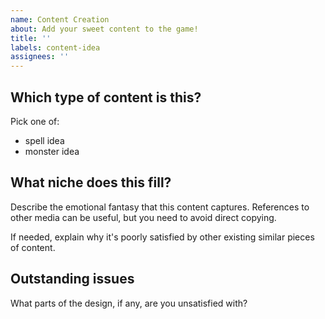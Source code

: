 ```yaml
---
name: Content Creation
about: Add your sweet content to the game!
title: ''
labels: content-idea
assignees: ''
---
```


## Which type of content is this?

Pick one of:

- spell idea
- monster idea

## What niche does this fill?

Describe the emotional fantasy that this content captures.
References to other media can be useful, but you need to avoid direct copying.

If needed, explain why it's poorly satisfied by other existing similar pieces of content.

## Outstanding issues

What parts of the design, if any, are you unsatisfied with?

